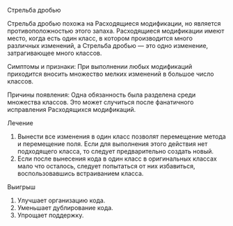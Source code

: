 Стрельба дробью

Стрельба дробью похожа на Расходящиеся модификации, но является противоположностью этого запаха. Расходящиеся модификации имеют место, когда есть один класс, в котором производится много различных изменений, а Стрельба дробью — это одно изменение, затрагивающее много классов.

Симптомы и признаки: При выполнении любых модификаций приходится вносить множество мелких изменений в большое число классов.

Причины появления: Одна обязанность была разделена среди множества классов. Это может случиться после фанатичного исправления Расходящихся модификаций.

Лечение

1. Вынести все изменения в один класс позволят перемещение метода и перемещение поля. Если для выполнения этого действия нет подходящего класса, то следует предварительно создать новый.
2. Если после вынесения кода в один класс в оригинальных классах мало что осталось, следует попытаться от них избавиться, воспользовавшись встраиванием класса.

Выигрыш

1. Улучшает организацию кода.
2. Уменьшает дублирование кода.
3. Упрощает поддержку.
